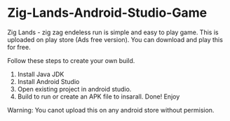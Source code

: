 # Zig-Lands-Android-Studio-Game
Zig Lands - zig zag endeless run is simple and easy to play game. 
This is uploaded on play store (Ads free version). You can download and play this for free.

Follow these steps to create your own build.
1. Install Java JDK
2. Install Android Studio
3. Open existing project in android studio.
4. Build to run or create an APK file to insarall.
Done! Enjoy


Warning: You canot upload this on any android store without permision. 
